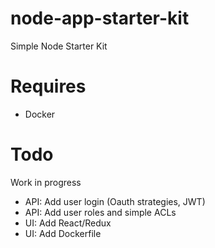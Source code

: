 # node-app-starter-kit
Simple Node Starter Kit

# Requires
- Docker

# Todo
Work in progress
- API: Add user login (Oauth strategies, JWT)
- API: Add user roles and simple ACLs
- UI: Add React/Redux
- UI: Add Dockerfile
